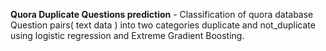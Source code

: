 **Quora Duplicate Questions prediction** -  ​ Classification of quora 
database Question pairs( text data ) into two categories duplicate 
and not_duplicate using logistic regression and Extreme 
Gradient Boosting.  
